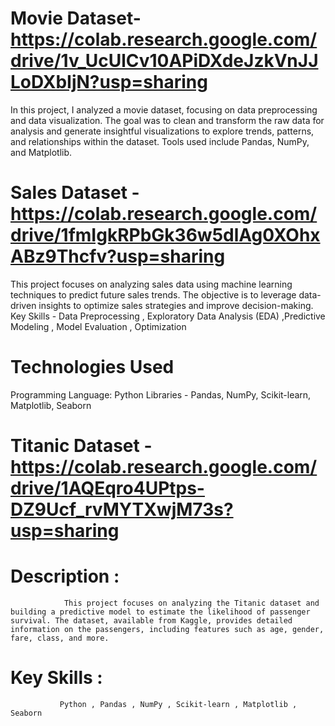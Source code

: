 # Movie Dataset-https://colab.research.google.com/drive/1v_UcUlCv10APiDXdeJzkVnJJLoDXbIjN?usp=sharing
In this project, I analyzed a movie dataset, focusing on data preprocessing and data visualization. The goal was to clean and transform the raw data for analysis and generate insightful visualizations to explore trends, patterns, and relationships within the dataset. 
Tools used include Pandas, NumPy, and Matplotlib.
# Sales Dataset - https://colab.research.google.com/drive/1fmIgkRPbGk36w5dlAg0XOhxABz9Thcfv?usp=sharing
This project focuses on analyzing sales data using machine learning techniques to predict future sales trends. 
The objective is to leverage data-driven insights to optimize sales strategies and improve decision-making.
Key Skills - Data Preprocessing , Exploratory Data Analysis (EDA) ,Predictive Modeling , Model Evaluation , Optimization
# Technologies Used
Programming Language: Python
Libraries - Pandas, NumPy, Scikit-learn, Matplotlib, Seaborn
# Titanic Dataset - https://colab.research.google.com/drive/1AQEqro4UPtps-DZ9Ucf_rvMYTXwjM73s?usp=sharing
# Description :
                This project focuses on analyzing the Titanic dataset and building a predictive model to estimate the likelihood of passenger survival. The dataset, available from Kaggle, provides detailed information on the passengers, including features such as age, gender, fare, class, and more.
# Key Skills :   
               Python , Pandas , NumPy , Scikit-learn , Matplotlib , Seaborn
